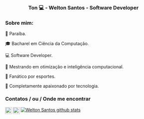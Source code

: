 <h3 align="center">Ton 💻 - Welton Santos - Software Developer</h3>
 
<h3 align="left">Sobre mim: </h3>
 
<p> 📍 Paraíba.</p>
<p>🎓 Bacharel em Ciência da Computação.</p> 
<p>💻 Software Developer.</p>
<p>🔬 Mestrando em otimização e inteligência computacional.</p>
<p>🥋 Fanático por esportes.</p>
<p>💾 Completamente apaixonado por tecnologia.</p>

<h3 align="left">Contatos / ou / Onde me encontrar</h3>
 
 [<img align="left" alt="LinkedIn" width="22px" src="https://cdn.jsdelivr.net/npm/simple-icons@v3/icons/linkedin.svg" />][linkedin]
[<img align="left" alt="Twitter" width="22px" src="https://cdn.jsdelivr.net/npm/simple-icons@v3/icons/twitter.svg" />][twitter]


[linkedin]: https://www.linkedin.com/in/oweltonsantos
[twitter]: https://twitter.com/oweltonsantos




[![Welton Santos github stats](https://github-readme-stats.vercel.app/api?username=oweltonsantos)](https://github.com/oweltonsantos/github-readme-stats)



<!--
**oweltonsantos/oweltonsantos** is a ✨ _special_ ✨ repository because its `README.md` (this file) appears on your GitHub profile.



Here are some ideas to get you started:

- 🔭 I’m currently working on ...
- 🌱 I’m currently learning ...
- 👯 I’m looking to collaborate on ...
- 🤔 I’m looking for help with ...
- 💬 Ask me about ...
- 📫 How to reach me: ...
- 😄 Pronouns: ...
- ⚡ Fun fact: ...
-->
